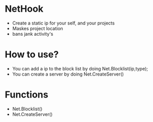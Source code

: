 # NetHook
- Create a static ip for your self, and your projects
- Maskes project location
- bans jank activity's 
# How to use?
- You can add a ip to the block list by doing Net.Blocklist(ip,type);
- You can create a server by doing Net.CreateServer()
# Functions
- Net.Blocklist()
- Net.CreateServer()
